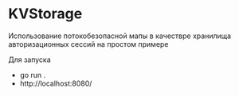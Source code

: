 # KVStorage

Использование потокобезопасной мапы в качествре хранилища авторизационных сессий на простом примере 

Для запуска

* go run . 
* http://localhost:8080/
